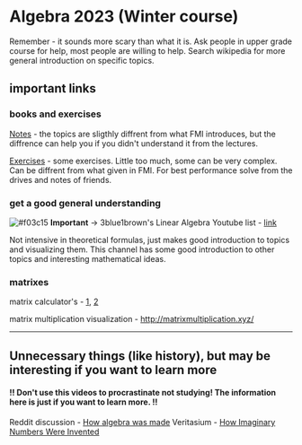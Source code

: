 # Algebra 2023 (Winter course)
Remember - it sounds more scary than what it is. Ask people in upper grade course for help, most people are willing to help.
Search wikipedia for more general introduction on specific topics.
## important links

### books and exercises
[Notes](https://www.book.store.bg/p349034/zapiski-po-algebra-linejna-algebra.html) - the topics are sligthly diffrent from what FMI introduces, but the diffrence can help you if you didn't understand it from the lectures.

[Exercises](https://www.book.store.bg/p288948/zadachi-po-algebra-linejna-algebra.html) - some exercises. Little too much, some can be very complex. Can be diffrent from what given in FMI. For best performance solve from the drives and notes of friends.

### get a good general understanding
![#f03c15](https://placehold.co/15x15/f03c15/f03c15.png) **Important** -> 3blue1brown's Linear Algebra Youtube list - [link](https://www.youtube.com/watch?v=fNk_zzaMoSs&list=PLZHQObOWTQDPD3MizzM2xVFitgF8hE_ab)

Not intensive in theoretical formulas, just makes good introduction to topics and visualizing them.
This channel has some good introduction to other topics and interesting mathematical ideas.

### matrixes
matrix calculator's - [1](https://matrixcalc.org/bg/), [2](https://matrix.reshish.com/)

matrix multiplication visualization - http://matrixmultiplication.xyz/

---
## Unnecessary things (like history), but may be interesting if you want to learn more
#### **!! Don't use this videos to procrastinate not studying! The information here is just if you want to learn more. !!**
Reddit discussion - [How algebra was made](https://www.reddit.com/r/math/comments/lh8pm7/what_is_linear_algebra_actually_used_for_how_did/)
Veritasium - [How Imaginary Numbers Were Invented](https://www.youtube.com/watch?v=cUzklzVXJwo)
